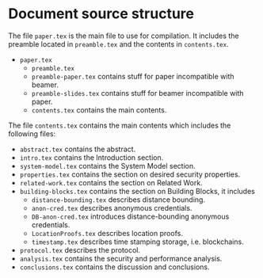 # Document source structure

The file `paper.tex` is the main file to use for compilation. It includes the 
preamble located in `preamble.tex` and the contents in `contents.tex`.

- `paper.tex`
  - `preamble.tex`
  - `preamble-paper.tex` contains stuff for paper incompatible with beamer.
  - `preamble-slides.tex` contains stuff for beamer incompatible with paper.
  - `contents.tex` contains the main contents.

The file `contents.tex` contains the main contents which includes the following 
files:
- `abstract.tex` contains the abstract.
- `intro.tex` contains the Introduction section.
- `system-model.tex` contains the System Model section.
- `properties.tex` contains the section on desired security properties.
- `related-work.tex` contains the section on Related Work.
- `building-blocks.tex` contains the section on Building Blocks, it includes
  - `distance-bounding.tex` describes distance bounding.
  - `anon-cred.tex` describes anonymous credentials.
  - `DB-anon-cred.tex` introduces distance-bounding anonymous credentials.
  - `LocationProofs.tex` describes location proofs.
  - `timestamp.tex` describes time stamping storage, i.e. blockchains.
- `protocol.tex` describes the protocol.
- `analysis.tex` contains the security and performance analysis.
- `conclusions.tex` contains the discussion and conclusions.
